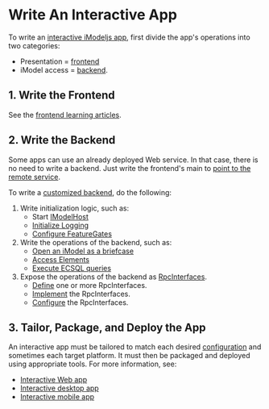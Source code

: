 # Write An Interactive App

To write an [interactive iModeljs app](../overview/App.md#interactive-apps), first divide the app's operations into two categories:
- Presentation = [frontend](./Glossary.md#frontend)
- iModel access = [backend](./Glossary.md#backend).

## 1. Write the Frontend
See the [frontend learning articles](./frontend/index.md).

## 2. Write the Backend
Some apps can use an already deployed Web service. In that case, there is no need to write a backend. Just write the frontend's main to [point to the remote service](./RpcInterface.md#client-side-configuration).

To write a [customized backend](../overview/App.md#app-backends), do the following:

1. Write initialization logic, such as:
    * Start [IModelHost](./backend/IModelHost.md)
    * [Initialize Logging](./Logging.md)
    * [Configure FeatureGates](./FeatureGates.md)
1. Write the operations of the backend, such as:
    * [Open an iModel as a briefcase](./backend/IModelDb.md)
    * [Access Elements](./backend/AccessElements.md)
    * [Execute ECSQL queries](./backend/ExecutingECSQL.md)
1. Expose the operations of the backend as [RpcInterfaces](./Glossary.md#rpcinterface).
    * [Define](./RpcInterface.md#defining-the-interface) one or more RpcInterfaces.
    * [Implement](./RpcInterface.md#server-implementation) the RpcInterfaces.
    * [Configure](./RpcInterface.md#3-configure-interfaces) the RpcInterfaces.

## 3. Tailor, Package, and Deploy the App
An interactive app must be tailored to match each desired [configuration](../overview/App.md#configurations) and sometimes each target platform. It must then be packaged and deployed using appropriate tools. For more information, see:
* [Interactive Web app](./WriteAnInteractiveWebApp.md)
* [Interactive desktop app](./WriteAnInteractiveDesktopApp.md)
* [Interactive mobile app](./WriteAnInteractiveMobileApp.md)
